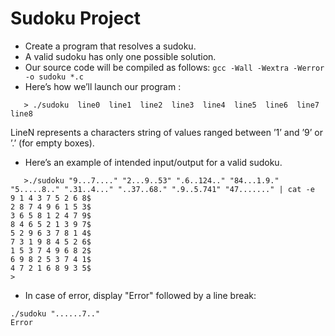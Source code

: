 # Sudoku Project


* Create a program that resolves a sudoku.
* A valid sudoku has only one possible solution.
* Our source code will be compiled as follows: ``` gcc -Wall -Wextra -Werror -o sudoku *.c ```
* Here’s how we’ll launch our program :
```
   > ./sudoku  line0  line1  line2  line3  line4  line5  line6  line7  line8
```
   LineN represents a characters string of values ranged between ’1’ and ’9’ or ’.’ (for empty boxes).

* Here’s an example of intended input/output for a valid sudoku.
```
   >./sudoku "9...7...." "2...9..53" ".6..124.." "84...1.9." "5.....8.." ".31..4..." "..37..68." ".9..5.741" "47......." | cat -e
9 1 4 3 7 5 2 6 8$
2 8 7 4 9 6 1 5 3$
3 6 5 8 1 2 4 7 9$
8 4 6 5 2 1 3 9 7$
5 2 9 6 3 7 8 1 4$
7 3 1 9 8 4 5 2 6$
1 5 3 7 4 9 6 8 2$
6 9 8 2 5 3 7 4 1$
4 7 2 1 6 8 9 3 5$ 
>
```
* In case of error, display "Error" followed by a line break:
```
./sudoku "......7.." 
Error
```

 
 
